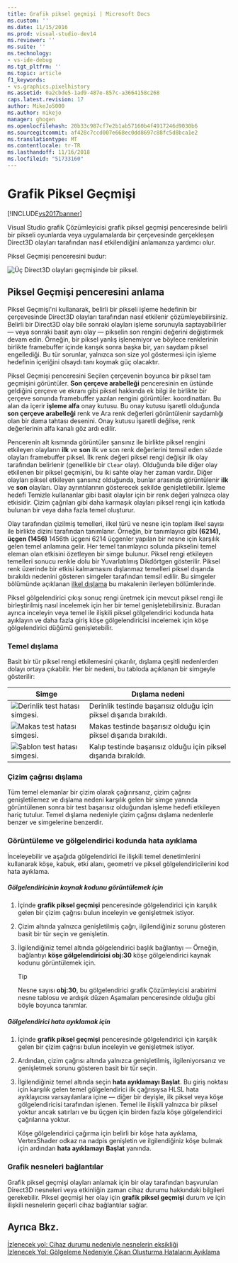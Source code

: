 ```yaml
---
title: Grafik piksel geçmişi | Microsoft Docs
ms.custom: ''
ms.date: 11/15/2016
ms.prod: visual-studio-dev14
ms.reviewer: ''
ms.suite: ''
ms.technology:
- vs-ide-debug
ms.tgt_pltfrm: ''
ms.topic: article
f1_keywords:
- vs.graphics.pixelhistory
ms.assetid: 0a2cbde5-1ad9-487e-857c-a3664158c268
caps.latest.revision: 17
author: MikeJo5000
ms.author: mikejo
manager: ghogen
ms.openlocfilehash: 20b33c987cf7e2b1ab57160b4f4917246d9030b6
ms.sourcegitcommit: af428c7ccd007e668ec0dd8697c88fc5d8bca1e2
ms.translationtype: MT
ms.contentlocale: tr-TR
ms.lasthandoff: 11/16/2018
ms.locfileid: "51733160"
---
```

# <a name="graphics-pixel-history"></a>Grafik Piksel Geçmişi
[!INCLUDE[vs2017banner](../includes/vs2017banner.md)]

Visual Studio grafik Çözümleyicisi grafik piksel geçmişi penceresinde belirli bir pikseli oyunlarda veya uygulamalarda bir çerçevesinde gerçekleşen Direct3D olayları tarafından nasıl etkilendiğini anlamanıza yardımcı olur.  
  
 Piksel Geçmişi penceresini budur:  
  
 ![Üç Direct3D olayları geçmişinde bir piksel. ](../debugger/media/gfx-diag-demo-pixel-history-orientation.png "gfx_diag_demo_pixel_history_orientation")  
  
## <a name="understanding-the-pixel-history-window"></a>Piksel Geçmişi penceresini anlama  
 Piksel Geçmişi'ni kullanarak, belirli bir pikseli işleme hedefinin bir çerçevesinde Direct3D olayları tarafından nasıl etkilenir çözümleyebilirsiniz. Belirli bir Direct3D olay bile sonraki olayları işleme sorunuyla saptayabilirler — veya sonraki basit aynı olay — pikselin son rengini değerini değiştirmek devam edin. Örneğin, bir piksel yanlış işlenemiyor ve böylece renklerinin birlikte framebuffer içinde karışık sonra başka bir, yarı saydam piksel engellediği. Bu tür sorunlar, yalnızca son size yol göstermesi için işleme hedefinin içeriğini olsaydı tanı koymak güç olacaktır.  
  
 Piksel Geçmişi penceresini Seçilen çerçevenin boyunca bir piksel tam geçmişini görüntüler. **Son çerçeve arabelleği** penceresinin en üstünde geldiğini çerçeve ve ekranı gibi piksel hakkında ek bilgi ile birlikte bir çerçeve sonunda framebuffer yazılan rengini görüntüler. koordinatları. Bu alan da içerir **işleme alfa** onay kutusu. Bu onay kutusu işaretli olduğunda **son çerçeve arabelleği** renk ve Ara renk değerleri görüntülenir saydamlığı olan bir dama tahtası desenini. Onay kutusu işaretli değilse, renk değerlerinin alfa kanalı göz ardı edilir.  
  
 Pencerenin alt kısmında görüntüler şansınız ile birlikte piksel rengini etkileyen olayların **ilk** ve **son** ilk ve son renk değerlerini temsil eden sözde olayları framebuffer piksel. İlk renk değeri piksel rengi değişir ilk olay tarafından belirlenir (genellikle bir `Clear` olay). Olduğunda bile diğer olay etkilenen bir piksel geçmişini, bu iki sahte olay her zaman vardır. Diğer olayları piksel etkileyen şansınız olduğunda, bunlar arasında görüntülenir **ilk** ve **son** olayları. Olay ayrıntılarının gösterecek şekilde genişletilebilir. İşleme hedefi Temizle kullananlar gibi basit olaylar için bir renk değeri yalnızca olay etkisidir. Çizim çağrıları gibi daha karmaşık olayları piksel rengi için katkıda bulunan bir veya daha fazla temel oluşturur.  
  
 Olay tarafından çizilmiş temelleri, ilkel türü ve nesne için toplam ilkel sayısı ile birlikte dizini tarafından tanımlanır. Örneğin, bir tanımlayıcı gibi **(6214), üçgen (1456)** 1456th üçgeni 6214 üçgenler yapılan bir nesne için karşılık gelen temel anlamına gelir. Her temel tanımlayıcı solunda pikselini temel eleman olan etkisini özetleyen bir simge bulunur. Piksel rengi etkileyen temelleri sonucu renkle dolu bir Yuvarlatılmış Dikdörtgen gösterilir. Piksel renk üzerinde bir etkisi kalmamasını dışlanmaz temelleri piksel dışarıda bırakıldı nedenini gösteren simgeler tarafından temsil edilir. Bu simgeler bölümünde açıklanan [ilkel dışlama](../debugger/graphics-pixel-history.md#exclusion) bu makalenin ilerleyen bölümlerinde.  
  
 Piksel gölgelendirici çıkışı sonuç rengi üretmek için mevcut piksel rengi ile birleştirilmiş nasıl incelemek için her bir temel genişletebilirsiniz. Buradan ayrıca inceleyin veya temel ile ilişkili piksel gölgelendirici kodunda hata ayıklayın ve daha fazla giriş köşe gölgelendiricisi incelemek için köşe gölgelendirici düğümü genişletebilir.  
  
###  <a name="exclusion"></a> Temel dışlama  
 Basit bir tür piksel rengi etkilemesini çıkarılır, dışlama çeşitli nedenlerden dolayı ortaya çıkabilir. Her bir nedeni, bu tabloda açıklanan bir simgeyle gösterilir:  
  
|Simge|Dışlama nedeni|  
|----------|--------------------------|  
|![Derinlik test hatası simgesi. ](../debugger/media/vsg-hist-icon-failed-depth.png "vsg_hist_icon_failed_depth")|Derinlik testinde başarısız olduğu için piksel dışarıda bırakıldı.|  
|![Makas test hatası simgesi. ](../debugger/media/vsg-hist-icon-failed-scissor.png "vsg_hist_icon_failed_scissor")|Makas testinde başarısız olduğu için piksel dışarıda bırakıldı.|  
|![Şablon test hatası simgesi. ](../debugger/media/vsg-hist-icon-failed-stencil.png "vsg_hist_icon_failed_stencil")|Kalıp testinde başarısız olduğu için piksel dışarıda bırakıldı.|  
  
### <a name="draw-call-exclusion"></a>Çizim çağrısı dışlama  
 Tüm temel elemanlar bir çizim olarak çağırırsanız, çizim çağrısı genişletilemez ve dışlama nedeni karşılık gelen bir simge yanında görüntülenen sonra bir test başarısız olduğundan işleme hedefi etkileyen hariç tutulur. Temel dışlama nedeniyle çizim çağrısı dışlama nedenlerle benzer ve simgelerine benzerdir.  
  
### <a name="viewing-and-debugging-shader-code"></a>Görüntüleme ve gölgelendirici kodunda hata ayıklama  
 İnceleyebilir ve aşağıda gölgelendirici ile ilişkili temel denetimlerini kullanarak köşe, kabuk, etki alanı, geometri ve piksel gölgelendiricilerini kod hata ayıklama.  
  
##### <a name="to-view-a-shaders-source-code"></a>Gölgelendiricinin kaynak kodunu görüntülemek için  
  
1.  İçinde **grafik piksel geçmişi** penceresinde gölgelendirici için karşılık gelen bir çizim çağrısı bulun inceleyin ve genişletmek istiyor.  
  
2.  Çizim altında yalnızca genişletilmiş çağrı, ilgilendiğiniz sorunu gösteren basit bir tür seçin ve genişletin.  
  
3.  İlgilendiğiniz temel altında gölgelendirici başlık bağlantıyı — Örneğin, bağlantıyı **köşe gölgelendiricisi obj:30** köşe gölgelendirici kaynak kodunu görüntülemek için.  
  
    > [!TIP]
    >  Nesne sayısı **obj:30**, bu gölgelendirici grafik Çözümleyicisi arabirimi nesne tablosu ve ardışık düzen Aşamaları penceresinde olduğu gibi böyle boyunca tanımlar.  
  
##### <a name="to-debug-a-shader"></a>Gölgelendirici hata ayıklamak için  
  
1.  İçinde **grafik piksel geçmişi** penceresinde gölgelendirici için karşılık gelen bir çizim çağrısı bulun inceleyin ve genişletmek istiyor.  
  
2.  Ardından, çizim çağrısı altında yalnızca genişletilmiş, ilgileniyorsanız ve genişletmek sorunu gösteren basit bir tür seçin.  
  
3.  İlgilendiğiniz temel altında seçin **hata ayıklamayı Başlat**. Bu giriş noktası için karşılık gelen temel gölgelendirici ilk çağrısıysa HLSL hata ayıklayıcısı varsayılanlara içine — diğer bir deyişle, ilk piksel veya köşe gölgelendiricisi tarafından işlenen. Temel ile ilişkili yalnızca bir piksel yoktur ancak satırları ve bu üçgen için birden fazla köşe gölgelendirici çağrılarına yoktur.  
  
     Köşe gölgelendirici çağırma için belirli bir köşe hata ayıklama, VertexShader odkaz na nadpis genişletin ve ilgilendiğiniz köşe bulmak için ardından **hata ayıklamayı Başlat** yanında.  
  
### <a name="links-to-graphics-objects"></a>Grafik nesneleri bağlantılar  
 Grafik piksel geçmişi olayları anlamak için bir olay tarafından başvurulan Direct3D nesneleri veya etkinliğin zaman cihaz durumu hakkındaki bilgileri gerekebilir. Piksel geçmişi her olay için **grafik piksel geçmişi** durum ve için ilişkili nesnelerin geçerli cihaz bağlantılar sağlar.  
  
## <a name="see-also"></a>Ayrıca Bkz.  
 [İzlenecek yol: Cihaz durumu nedeniyle nesnelerin eksikliği](../debugger/walkthrough-missing-objects-due-to-device-state.md)   
 [İzlenecek Yol: Gölgeleme Nedeniyle Çıkan Oluşturma Hatalarını Ayıklama](../debugger/walkthrough-debugging-rendering-errors-due-to-shading.md)



